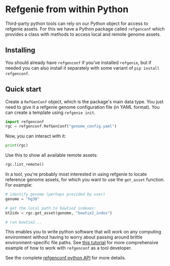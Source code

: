 # Refgenie from within Python

Third-party python tools can rely on our Python object for access to refgenie assets. For this we have a Python package called `refgenconf` which provides a class with methods to access local and remote genome assets.

## Installing

You should already have `refgenconf` if you've installed `refgenie`, but if needed you can also install it separately with some variant of `pip install refgenconf`.

## Quick start
Create a `RefGenConf` object, which is the package's main data type. You just need to give it a refgenie genome configuration file (in YAML format). You can create a template using `refgenie init`.

```python
import refgenconf
rgc = refgenconf.RefGenConf("genome_config.yaml")
```

Now, you can interact with it:
```python
print(rgc)
```

Use this to show all available remote assets:
```python
rgc.list_remote()
```

In a tool, you're probably most interested in using refgenie to locate reference genome assets, for which you want to use the `get_asset` function. For example:

```python
# identify genome (perhaps provided by user)
genome = "hg38"

# get the local path to bowtie2 indexes:
bt2idx = rgc.get_asset(genome, "bowtie2_index")

# run bowtie2...
```

This enables you to write python software that will work on any computing environment without having to worry about passing around brittle environment-specific file paths. See [this tutorial](/refgenconf_usage) for more comprehensive example of how to work with `refgenconf` as a tool developer.

See the complete [refgenconf python API](/autodoc_build/refgenconf) for more details.
